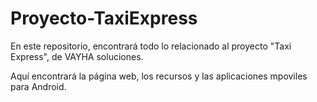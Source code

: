 # Proyecto-TaxiExpress

En este repositorio, encontrará todo lo relacionado al proyecto "Taxi Express", de VAYHA soluciones.

Aquí encontrará la página web, los recursos y las aplicaciones mpoviles para Android.